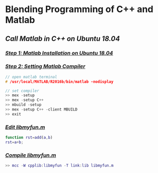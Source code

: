 # Blending Programming of C++ and Matlab
## *Call Matlab in C++ on Ubuntu 18.04*  
### [*Step 1: Matlab Installation on Ubuntu 18.04*]()
### [*Step 2: Setting Matlab Compiler*]()
```c++
// open matlab terminal
# /usr/local/MATLAB/R2016b/bin/matlab -nodisplay

// set compiler
>> mex -setup
>> mex -setup C++
>> mbuild -setup
>> mex -setup C++ -client MBUILD
>> exit
```

### [*Edit libmyfun.m*]()
```Matlab
function rst=add(a,b)
rst=a+b;
```

### [*Compile libmyfun.m*]()
```Matlab
>> mcc -W cpplib:libmyfun -T link:lib libmyfun.m
```


